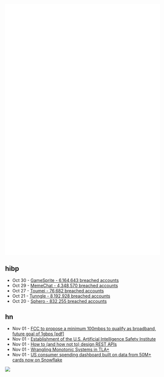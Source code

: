![Metrics](https://raw.githubusercontent.com/phixion/phixion/master/metrics.svg)

## hibp

<!--
for https://github.com/phixion/phixion/blob/main/.github/workflows/feeds.yml
-->
<!--START_SECTION:haveibeenpwnd-->
- Oct 30 - [GameSprite - 6,164,643 breached accounts](https://haveibeenpwned.com/PwnedWebsites#GameSprite)
- Oct 29 - [MemeChat - 4,348,570 breached accounts](https://haveibeenpwned.com/PwnedWebsites#MemeChat)
- Oct 27 - [Toumei - 76,682 breached accounts](https://haveibeenpwned.com/PwnedWebsites#Toumei)
- Oct 21 - [Tunngle - 8,192,928 breached accounts](https://haveibeenpwned.com/PwnedWebsites#Tunngle)
- Oct 20 - [Sphero - 832,255 breached accounts](https://haveibeenpwned.com/PwnedWebsites#Sphero)
<!--END_SECTION:haveibeenpwnd-->

## hn

<!--
for https://github.com/phixion/phixion/blob/main/.github/workflows/feeds.yml
-->
<!--START_SECTION:hn-->
- Nov 01 - [FCC to propose a minimum 100mbps to qualify as broadband, future goal of 1gbps [pdf]](https://docs.fcc.gov/public/attachments/DOC-398168A1.pdf)
- Nov 01 - [Establishment of the U.S. Artificial Intelligence Safety Institute](https://www.commerce.gov/news/press-releases/2023/11/direction-president-biden-department-commerce-establish-us-artificial)
- Nov 01 - [How to (and how not to) design REST APIs](https://github.com/stickfigure/blog/wiki/How-to-%28and-how-not-to%29-design-REST-APIs)
- Nov 01 - [Wrangling Monotonic Systems in TLA+](https://ahelwer.ca/post/2023-11-01-tla-finite-monotonic/)
- Nov 01 - [US consumer spending dashboard built on data from 50M+ cards now on Snowflake](https://app.snowflake.com/marketplace/listing/GZTSZ290BUX40/)
<!--END_SECTION:hn-->

<!--
for https://yhype.me
-->
![](https://hit.yhype.me/github/profile?user_id=13013670)

